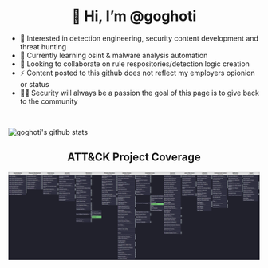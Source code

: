 <h1 align="center">👋 Hi, I’m @goghoti</h1>

- 👀 Interested in detection engineering, security content development and threat hunting 
- 🌱 Currently learning osint & malware analysis automation 
- 💞️ Looking to collaborate on rule respositories/detection logic creation  
- ⚡ Content posted to this github does not reflect my employers opionion or status 
- 👨‍💻 Security will always be a passion the goal of this page is to give back to the community 

<br />

![goghoti's github stats](https://github-readme-stats.vercel.app/api?username=goghoti&hide=issues,prs,stars,contributed&&theme=dark)

<h2 align="center">ATT&CK Project Coverage</h2>

![MITRE TTP Coverage](https://github.com/goghoti/goghoti/blob/main/misc/ProjectCoverage.PNG)


<!---
goghoti/goghoti is a ✨ special ✨ repository because its `README.md` (this file) appears on your GitHub profile.
You can click the Preview link to take a look at your changes.
--->
